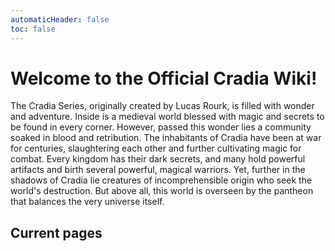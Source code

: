 ```yaml
---
automaticHeader: false
toc: false
---
```


# Welcome to the **Official Cradia Wiki!**

The Cradia Series, originally created by Lucas Rourk, is filled with wonder and adventure. Inside is a medieval world blessed with magic and secrets to be found in every corner. However, passed this wonder lies a community soaked in blood and retribution. The inhabitants of Cradia have been at war for centuries, slaughtering each other and further cultivating magic for combat. Every kingdom has their dark secrets, and many hold powerful artifacts and birth several powerful, magical warriors. Yet, further in the shadows of Cradia lie creatures of incomprehensible origin who seek the world's destruction. But above all, this world is overseen by the pantheon that balances the very universe itself.

<NoteBlock
  label="This wiki is currently under construction and may not have everything you are looking for."
  text="Entries will be slowly added over time. Thank you!"
/>

<NoteBlock
  label="This wiki contains massive spoilers!"
  text="Please proceed with caution when visiting pages."
/>

<NoteBlock
  label="AI content warning."
  text="This wiki contains AI images that represent most characters and objects."
  type="warning"
/>

## Current pages

<LinkBox
  label="Books"
  :links="[
    'the-prince\'s-truth',
    'heyvan-(book)',
  ]"
/>

<LinkBox
  label="Kingdoms"
  :links="[
    'ikarye',
    'canavar',
  ]"
/>

<LinkBox
  label="Characters"
  :links="[
    'qatil-ikaru',
    'heyvan-sow',
    'kira-amaikoru',
    'order',
    'ümid',
    'möhnət-ikaru',
  ]"
/>

<LinkBox
  label="Objects"
  :links="[
    'chaos-orb',
  ]"
/>

<LinkBox
  label="Other"
  :links="[
    'magic',
    'species',
    'extra-content',
  ]"
/>